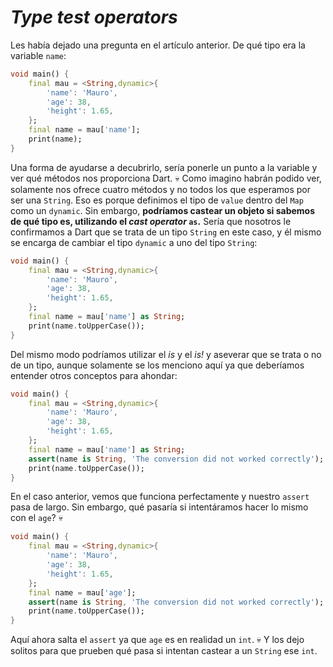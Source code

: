 # _Type test operators_

Les había dejado una pregunta en el artículo anterior. De qué tipo era la variable `name`:

```dart
void main() {
    final mau = <String,dynamic>{
        'name': 'Mauro',
        'age': 38,
        'height': 1.65,
    };
    final name = mau['name'];
    print(name);
}
```

Una forma de ayudarse a decubrirlo, sería ponerle un punto a la variable y ver qué métodos nos proporciona Dart. 💀 Como imagino habrán podido ver, solamente nos ofrece cuatro métodos y no todos los que esperamos por ser una `String`. Eso es porque definimos el tipo de `value` dentro del `Map` como un `dynamic`. Sin embargo, __podríamos
castear un objeto si sabemos de qué tipo es, utilizando el _cast operator_ `as`.__ Sería que nosotros le confirmamos a Dart que se trata de un tipo `String` en este caso, y él mismo se encarga de cambiar el tipo `dynamic` a uno del tipo `String`:

```dart
void main() {
    final mau = <String,dynamic>{
        'name': 'Mauro',
        'age': 38,
        'height': 1.65,
    };
    final name = mau['name'] as String;
    print(name.toUpperCase());
}
```

Del mismo modo podríamos utilizar el _is_ y el _is!_ y aseverar que se trata o no de un tipo, aunque solamente se los menciono aquí ya que deberíamos entender otros conceptos para ahondar:

```dart
void main() {
    final mau = <String,dynamic>{
        'name': 'Mauro',
        'age': 38,
        'height': 1.65,
    };
    final name = mau['name'] as String;
    assert(name is String, 'The conversion did not worked correctly');
    print(name.toUpperCase());
}
```

En el caso anterior, vemos que funciona perfectamente y nuestro `assert` pasa de largo. Sin embargo, qué pasaría si intentáramos hacer lo mismo con el `age`? 💀

```dart
void main() {
    final mau = <String,dynamic>{
        'name': 'Mauro',
        'age': 38,
        'height': 1.65,
    };
    final name = mau['age'];
    assert(name is String, 'The conversion did not worked correctly');
    print(name.toUpperCase());
}
```

Aquí ahora salta el `assert` ya que `age` es en realidad un `int`. 💀 Y los dejo solitos para que prueben qué pasa si intentan castear a un `String` ese `int`.
